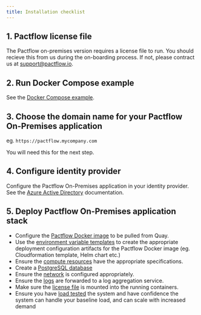 ```yaml
---
title: Installation checklist
---
```


## 1. Pactflow license file

The Pactflow on-premises version requires a license file to run. You should recieve this from us during the
on-boarding process. If not, please contract us at support@pactflow.io.

## 2. Run Docker Compose example

See the [Docker Compose example](/docs/on-premises/docker-compose-example).

## 3. Choose the domain name for your Pactflow On-Premises application

eg. `https://pactflow.mycompany.com`

You will need this for the next step.

## 4. Configure identity provider

Configure the Pactflow On-Premises application in your identity provider. See the [Azure Active Directory](/docs/on-premises/authentication/saml#configuring-azure-active-directory) documentation.

## 5. Deploy Pactflow On-Premises application stack

* Configure the [Pactflow Docker image](/docs/on-premises/docker-image-registry) to be pulled from Quay.
* Use the [environment variable templates](/docs/on-premises/environment-variables/templates) to create the appropriate deployment configuration artifacts for the Pactflow Docker image (eg. Cloudformation template, Helm chart etc.)
* Ensure the [compute resources](/docs/on-premises/system-requirements) have the appropriate specifications.
* Create a [PostgreSQL database](/docs/on-premises/database)
* Ensure the [network](/docs/on-premises/network-configuration) is configured appropriately.
* Ensure the [logs](/docs/on-premises/logging) are forwarded to a log aggregation service.
* Make sure the [license file](/docs/on-premises/license) is mounted into the running containers.
* Ensure you have [load tested](load-testing) the system and have confidence the system can handle your baseline load, and can scale with increased demand
